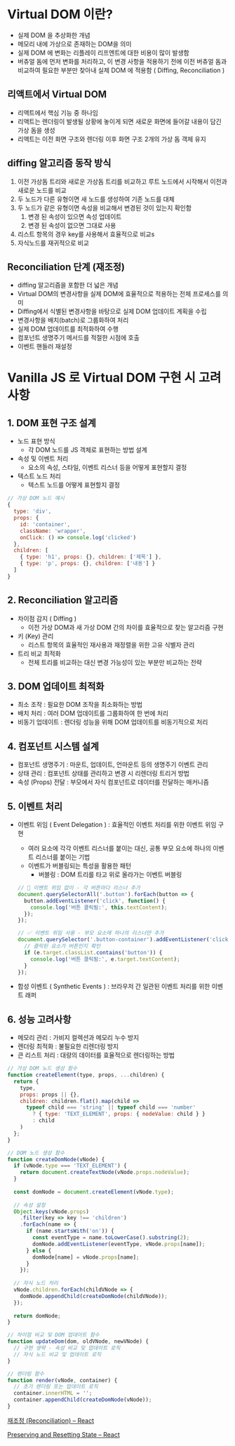 # Virtual DOM 이란?

- 실제 DOM 을 추상화한 개념
- 메모리 내에 가상으로 존재하는 DOM을 의미
- 실제 DOM 에 변화는 리플레이 리프엔트에 대한 비용이 많이 발생함
- 버츄얼 돔에 먼저 변화를 처리하고, 이 변경 사항을 적용하기 전에 이전 버츄얼 돔과 비교하여 필요한 부분만 찾아내 실제 DOM 에 적용함 ( Diffing, Reconciliation )

## 리액트에서 Virtual DOM

- 리액트에서 핵심 기능 중 하나임
- 리액트는 렌더링이 발생될 상황에 놓이게 되면 새로운 화면에 들어갈 내용이 담긴 가상 돔을 생성
- 리액트는 이전 화면 구조와 렌더링 이후 화면 구조 2개의 가상 돔 객체 유지

## diffing 알고리즘 동작 방식

1. 이전 가상돔 트리와 새로운 가상돔 트리를 비교하고 루트 노드에서 시작해서 이전과 새로운 노드를 비교
2. 두 노드가 다른 유형이면 새 노드를 생성하여 기존 노드를 대체
3. 두 노드가 같은 유형이면 속성을 비교해서 변경된 것이 있는지 확인함
    1. 변경 된 속성이 있으면 속성 업데이트
    2. 변경 된 속성이 없으면 그대로 사용
4. 리스트 항목의 경우 key를 사용해서 효율적으로 비교s
5. 자식노드를 재귀적으로 비교

## **Reconciliation 단계 (재조정)**

- diffing 알고리즘을 포함한 더 넓은 개념
- Virtual DOM의 변경사항을 실제 DOM에 효율적으로 적용하는 전체 프로세스를 의미
- Diffing에서 식별된 변경사항을 바탕으로 실제 DOM 업데이트 계획을 수립
- 변경사항을 배치(batch)로 그룹화하여 처리
- 실제 DOM 업데이트를 최적화하여 수행
- 컴포넌트 생명주기 메서드를 적절한 시점에 호출
- 이벤트 핸들러 재설정

# Vanilla JS 로 Virtual DOM 구현 시 고려사항

## 1. DOM 표현 구조 설계

- 노드 표현 방식
    - 각 DOM 노드를 JS 객체로 표현하는 방법 설계
- 속성 및 이벤트 처리
    - 요소의 속성, 스타일, 이벤트 리스너 등을 어떻게 표현할지 결정
- 텍스트 노드 처리
    - 텍스트 노드를 어떻게 표현할지 결정

```jsx
// 가상 DOM 노드 예시
{
  type: 'div',
  props: {
    id: 'container',
    className: 'wrapper',
    onClick: () => console.log('clicked')
  },
  children: [
    { type: 'h1', props: {}, children: ['제목'] },
    { type: 'p', props: {}, children: ['내용'] }
  ]
}
```

## 2. Reconciliation 알고리즘

- 차이점 감지 ( Diffing )
    - 이전 가상 DOM과 새 가상 DOM 간의 차이를 효율적으로 찾는 알고리즘 구현
- 키 (Key) 관리
    - 리스트 항목의 효율적인 재사용과 재정렬을 위한 고유 식별자 관리
- 트리 비교 최적화
    - 전체 트리를 비교하는 대신 변경 가능성이 있는 부분만 비교하는 전략

## 3. DOM 업데이트 최적화

- 최소 조작 : 필요한 DOM 조작을 최소화하는 방법
- 배치 처리 : 여러 DOM 업데이트를 그룹화하여 한 번에 처리
- 비동기 업데이트 : 렌더링 성능을 위해 DOM 업데이트를 비동기적으로 처리

## 4. 컴포넌트 시스템 설계

- 컴포넌트 생명주기 : 마운트, 업데이트, 언마운트 등의 생명주기 이벤트 관리
- 상태 관리 : 컴포넌트 상태를 관리하고 변경 시 리렌더링 트리거 방법
- 속성 (Props) 전달 : 부모에서 자식 컴포넌트로 데이터를 전달하는 매커니즘

## 5. 이벤트 처리

- 이벤트 위임 ( Event Delegation ) : 효율적인 이벤트 처리를 위한 이벤트 위임 구현
    - 여러 요소에 각각 이벤트 리스너를 붙이는 대신, 공통 부모 요소에 하나의 이벤트 리스너를 붙이는 기법
    - 이벤트가 버블링되는 특성을 활용한 패턴
        - 버블링 : DOM 트리를 타고 위로 올라가는 이벤트 버블링
    
    ```jsx
    // 🚫 이벤트 위임 없이 - 각 버튼마다 리스너 추가
    document.querySelectorAll('.button').forEach(button => {
      button.addEventListener('click', function() {
        console.log('버튼 클릭됨:', this.textContent);
      });
    });
    
    // ✅ 이벤트 위임 사용 - 부모 요소에 하나의 리스너만 추가
    document.querySelector('.button-container').addEventListener('click', function(e) {
      // 클릭된 요소가 버튼인지 확인
      if (e.target.classList.contains('button')) {
        console.log('버튼 클릭됨:', e.target.textContent);
      }
    });
    ```
    
- 합성 이벤트 ( Synthetic Events ) : 브라우저 간 일관된 이벤트 처리를 위한 이벤트 래퍼

## 6. 성능 고려사항

- 메모리 관리 : 가비지 컬렉션과 메모리 누수 방지
- 렌더링 최적화 : 불필요한 리렌더링 방지
- 큰 리스트 처리 : 대량의 데이터를 효율적으로 렌더링하는 방법

```jsx
// 가상 DOM 노드 생성 함수
function createElement(type, props, ...children) {
  return {
    type,
    props: props || {},
    children: children.flat().map(child => 
      typeof child === 'string' || typeof child === 'number'
        ? { type: 'TEXT_ELEMENT', props: { nodeValue: child } }
        : child
    )
  };
}

// DOM 노드 생성 함수
function createDomNode(vNode) {
  if (vNode.type === 'TEXT_ELEMENT') {
    return document.createTextNode(vNode.props.nodeValue);
  }
  
  const domNode = document.createElement(vNode.type);
  
  // 속성 설정
  Object.keys(vNode.props)
    .filter(key => key !== 'children')
    .forEach(name => {
      if (name.startsWith('on')) {
        const eventType = name.toLowerCase().substring(2);
        domNode.addEventListener(eventType, vNode.props[name]);
      } else {
        domNode[name] = vNode.props[name];
      }
    });
  
  // 자식 노드 처리
  vNode.children.forEach(childVNode => {
    domNode.appendChild(createDomNode(childVNode));
  });
  
  return domNode;
}

// 차이점 비교 및 DOM 업데이트 함수
function updateDom(dom, oldVNode, newVNode) {
  // 구현 생략 - 속성 비교 및 업데이트 로직
  // 자식 노드 비교 및 업데이트 로직
}

// 렌더링 함수
function render(vNode, container) {
  // 초기 렌더링 또는 업데이트 로직
  container.innerHTML = '';
  container.appendChild(createDomNode(vNode));
}
```

[재조정 (Reconciliation) – React](https://ko.legacy.reactjs.org/docs/reconciliation.html)

[Preserving and Resetting State – React](https://react.dev/learn/preserving-and-resetting-state)